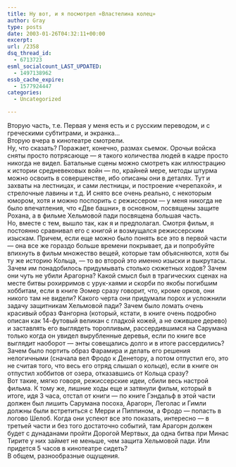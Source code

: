 ```yaml
---
title: Ну вот, и я посмотрел «Властелина колец»
author: Gray
type: posts
date: 2003-01-26T04:32:11+00:00
excerpt:
url: /2358
dsq_thread_id:
  - 6713723
esml_socialcount_LAST_UPDATED:
  - 1497138962
essb_cache_expire:
  - 1577924447
categories:
  - Uncategorized

---
```








Вторую часть, т.е. Первая у меня есть и с русским переводом, и с греческими субтитрами, и экранка&#8230;  
Вторую вчера в кинотеатре смотрели.  
Ну, что сказать? Поражает, конечно, размах сьемок. Орочьи войска сняты просто потрясающе &#8212; я такого количества людей в кадре просто никогда не видел. Батальные сцены можно смотреть как иллюстрацию к истории средневековых войн &#8212; по, крайней мере, методы штурма можно освоить в совершенстве, ибо описаны они в деталях. Тут и захваты на лестницах, и сами лестницы, и построение &#171;черепахой&#187;, и стрелочные лавины и т.д. И снято все очень реально, с некоторым юмором, хотя и можно поспорить с режиссером &#8212; у меня никогда не было впечатления, что &#171;Две башни&#187;, в основном, посвящены защите Рохана, а в фильме Хельмовой пади посвящена большая часть.  
Но, вместе с тем, вышло так, как я и предполагал. Смотря фильм, я постоянно сравнивал его с книгой и возмущался режиссерским изыскам. Причем, если еще можно было понять все это в первой части &#8212; она все же гораздо больше времени покрывает, да и попробуйте впихнуть в фильм множество вещей, которые там объясняются, хотя бы ту же историю Кольца, &#8212; то во второй это именно изыски и выкрутасы. Зачем им понадобилось придумывать столько сюжетных ходов? Зачем они чуть не убили Арагорна? Какой смысл был в трагических сценах на месте битвы рохирримов с урук-хаями и скорби по якобы погибшим хоббитам, если в книге Эомер сразу говорит, что, кроме орков, они никого там не видели? Какого черта они придумали порох и усложнили задачу защитникам Хельмовой пади? Зачем было ломать очень красивый образ Фангорна (который, кстати, в книге очень подробно описан как 14-футовый великан с гладкой кожей, а не ожившее дерево) и заставлять его выглядеть торопливым, рассердившимся на Сарумана только когда он увидел вырубленные деревья, если по книге все выглядит наоборот &#8212; энты совещались долго и в итоге рассердились? Зачем было портить образ Фарамира и делать его решения нелогичными (сначала вел Фродо к Денетору, а потом отпустил его, это не считая того, что весь его отряд слышал о кольце), если в книге он отпустил хоббитов от озера, отказавшись от Кольца сразу?  
Вот такие, мягко говоря, режиссерские идеи, сбили весь настрой фильма. К тому же, лишние ходы еще и затянули фильм, который в итоге, идя 3 часа, отстал от книги &#8212; по книге Гэндальф в этой части должен был лишить Сарумана посоха, Арагорн, Леголас и Гимли должны были встретиться с Мерри и Пиппином, а Фродо &#8212; попасть в логово Шелоб. Когда они успеют все это показать, интересно &#8212; в третьей части и без того достаточно событий, там Арагорн должен будет с дунаданами пройти Дорогой Мертвых, да одна битва при Минас Тирите у них займет не меньше, чем защита Хельмовой пади. Или придется 5 часов в кинотеатре сидеть?  
В общем, разнообразные ощущения.